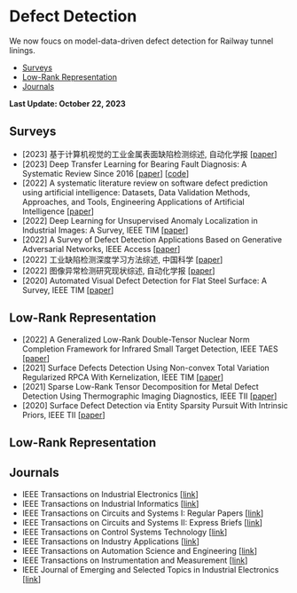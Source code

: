 # Defect Detection

We now foucs on model-data-driven defect detection for Railway tunnel linings. 
  - [Surveys](#Surveys)
  - [Low-Rank Representation](#Low-Rank_Representation)
  - [Journals](#Journals)

<strong> Last Update: October 22, 2023 </strong>


<a name="Surveys" />

## Surveys
- [2023] 基于计算机视觉的工业金属表面缺陷检测综述, 自动化学报 [[paper](http://www.aas.net.cn/cn/article/doi/10.16383/j.aas.c230039?viewType=HTML)]
- [2023] Deep Transfer Learning for Bearing Fault Diagnosis: A Systematic Review Since 2016 [[paper](https://ieeexplore.ieee.org/abstract/document/10042467)]  [[code](https://github.com/Xiaohan-Chen/transfer-learning-fault-diagnosis-pytorch)] 
- [2022] A systematic literature review on software defect prediction using artificial intelligence: Datasets, Data Validation Methods, Approaches, and Tools, Engineering Applications of Artificial Intelligence [[paper](https://www.sciencedirect.com/science/article/pii/S0952197622000616)]
- [2022] Deep Learning for Unsupervised Anomaly Localization in Industrial Images: A Survey, IEEE TIM [[paper](https://ieeexplore.ieee.org/abstract/document/9849507)]
- [2022] A Survey of Defect Detection Applications Based on Generative Adversarial Networks, IEEE Access [[paper](https://ieeexplore.ieee.org/abstract/document/9930483)]
- [2022] 工业缺陷检测深度学习方法综述, 中国科学 [[paper](http://scis.scichina.com/cn/2022/SSI-2021-0336.pdf)]
- [2022] 图像异常检测研究现状综述, 自动化学报 [[paper](http://www.aas.net.cn/cn/article/doi/10.16383/j.aas.c200956)]
- [2020] Automated Visual Defect Detection for Flat Steel Surface: A Survey, IEEE TIM [[paper](https://ieeexplore.ieee.org/abstract/document/8948233)]



  
<a name="Low-Rank_Representation" />

## Low-Rank Representation
- [2022] A Generalized Low-Rank Double-Tensor Nuclear Norm Completion Framework for Infrared Small Target Detection, IEEE TAES [[paper](https://ieeexplore.ieee.org/abstract/document/9699018)]
- [2021] Surface Defects Detection Using Non-convex Total Variation Regularized RPCA With Kernelization, IEEE TIM [[paper](https://ieeexplore.ieee.org/abstract/document/9346005)]
- [2021] Sparse Low-Rank Tensor Decomposition for Metal Defect Detection Using Thermographic Imaging Diagnostics, IEEE TII [[paper](https://ieeexplore.ieee.org/abstract/document/9091912)]
- [2020] Surface Defect Detection via Entity Sparsity Pursuit With Intrinsic Priors, IEEE TII [[paper](https://ieeexplore.ieee.org/abstract/document/8717723)]


<a name="Low-Rank_Representation" />

## Low-Rank Representation


<a name="Journals " />

## Journals
- IEEE Transactions on Industrial Electronics [[link](https://ieeexplore.ieee.org/xpl/RecentIssue.jsp?punumber=41)] 
- IEEE Transactions on Industrial Informatics [[link](https://ieeexplore.ieee.org/xpl/RecentIssue.jsp?punumber=9424)] 
- IEEE Transactions on Circuits and Systems I: Regular Papers  [[link](https://ieeexplore.ieee.org/xpl/RecentIssue.jsp?punumber=8919)] 
- IEEE Transactions on Circuits and Systems II: Express Briefs  [[link](https://ieeexplore.ieee.org/xpl/RecentIssue.jsp?punumber=8920)] 
- IEEE Transactions on Control Systems Technology  [[link](https://ieeexplore.ieee.org/xpl/RecentIssue.jsp?punumber=87)] 
- IEEE Transactions on Industry Applications [[link](https://ieeexplore.ieee.org/xpl/RecentIssue.jsp?punumber=28)] 
- IEEE Transactions on Automation Science and Engineering  [[link](https://ieeexplore.ieee.org/xpl/RecentIssue.jsp?punumber=8856)] 
- IEEE Transactions on Instrumentation and Measurement  [[link](https://ieeexplore.ieee.org/xpl/RecentIssue.jsp?punumber=19)] 
- IEEE Journal of Emerging and Selected Topics in Industrial Electronics [[link](https://ieeexplore.ieee.org/xpl/RecentIssue.jsp?punumber=8847244)] 







